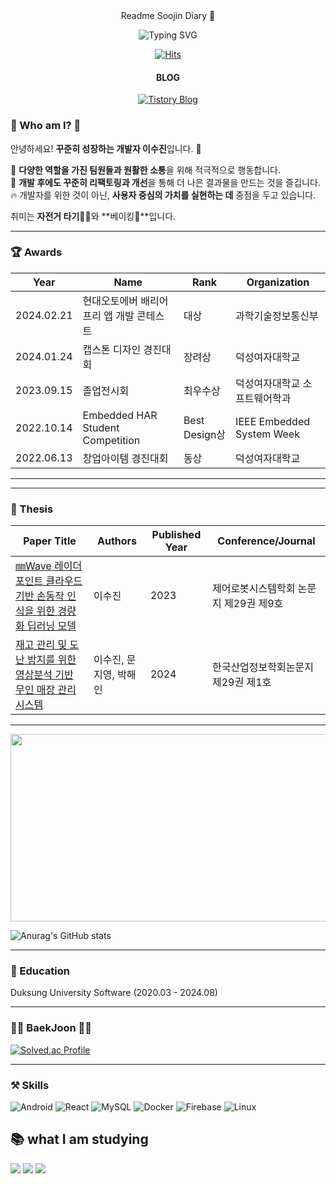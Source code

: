 <div align="center">
  Readme Soojin Diary 👋

  ![Typing SVG](https://readme-typing-svg.demolab.com/?lines=Nice+to+meet+you!;I+want+to+be+someone+who+creates+value+through+development+😊;&font=Fira%20Code&center=true&width=800&height=50&duration=4000&pause=1000)

  [![Hits](https://hits.seeyoufarm.com/api/count/incr/badge.svg?url=https%3A%2F%2Fgithub.com%2FSoojin-Lee-01&count_bg=%2379C83D&title_bg=%23555555&icon=&icon_color=%23E7E7E7&title=hits&edge_flat=false)](https://github.com/Soojin-Lee-01)

  #### BLOG
  [![Tistory Blog](https://img.shields.io/badge/Tistory-Blog-FFA500?style=for-the-badge&logo=Blog&logoColor=white)](https://sojinlee1004.tistory.com/)
</div>

### 🙌 Who am I? 🙌

안녕하세요! **꾸준히 성장하는 개발자 이수진**입니다. 👋

🌱 **다양한 역할을 가진 팀원들과 원활한 소통**을 위해 적극적으로 행동합니다.  
👀 **개발 후에도 꾸준히 리팩토링과 개선**을 통해 더 나은 결과물을 만드는 것을 즐깁니다.  
🔥 개발자를 위한 것이 아닌, **사용자 중심의 가치를 실현하는 데** 중점을 두고 있습니다.

취미는 **자전거 타기🚴‍♂️**와 **베이킹🍪**입니다.

---

### 🏆 Awards

| Year       | Name                     | Rank    | Organization             |
|------------|--------------------------|---------|--------------------------|
| 2024.02.21 | 현대오토에버 배리어프리 앱 개발 콘테스트 | 대상    | 과학기술정보통신부       |
| 2024.01.24 | 캡스톤 디자인 경진대회   | 장려상  | 덕성여자대학교           |
| 2023.09.15 | 졸업전시회               | 최우수상 | 덕성여자대학교 소프트웨어학과 |
| 2022.10.14 | Embedded HAR Student Competition      | Best Design상    | IEEE Embedded System Week           |
| 2022.06.13 | 창업아이템 경진대회      | 동상    | 덕성여자대학교           |

---

---

### 📑 Thesis

| **Paper Title**            | **Authors**   | **Published Year** | **Conference/Journal**               |
|---------------------------------------------------------------------------------|--------------------------|--------------------|---------------------------------------|
| [㎜Wave 레이더 포인트 클라우드 기반 손동작 인식을 위한 경량화 딥러닝 모델](https://www.dbpia.co.kr/journal/articleDetail?nodeId=NODE11511875) | 이수진                  | 2023               | 제어로봇시스템학회 논문지 제29권 제9호 |
| [재고 관리 및 도난 방지를 위한 영상분석 기반 무인 매장 관리 시스템](https://www.dbpia.co.kr/journal/articleDetail?nodeId=NODE11723274)   | 이수진, 문지영, 박해인  | 2024               | 한국산업정보학회논문지 제29권 제1호    |


---


<a href="https://github.com/devxb/gitanimals">
<img
  src="https://render.gitanimals.org/farms/Soojin-Lee-01"
  width="600"
  height="300"
/>
</a>


![Anurag's GitHub stats](https://github-readme-stats.vercel.app/api?username=Soojin-Lee-01&show_icons=true&theme=radical)

---

### 🏫 Education

Duksung University Software (2020.03 - 2024.08)

---

### 👩‍💻 BaekJoon 👩‍💻

[![Solved.ac Profile](http://mazassumnida.wtf/api/v2/generate_badge?boj=sojinlee1004)](https://solved.ac/sojinlee1004)

---

### ⚒️ Skills

![Android](https://img.shields.io/badge/Android-3DDC84?style=for-the-badge&logo=Android&logoColor=white)
![React](https://img.shields.io/badge/react-61DAFB?style=for-the-badge&logo=react&logoColor=black)
![MySQL](https://img.shields.io/badge/mysql-4479A1?style=for-the-badge&logo=mysql&logoColor=white)
![Docker](https://img.shields.io/badge/docker-%230db7ed.svg?style=for-the-badge&logo=docker&logoColor=white)
![Firebase](https://img.shields.io/badge/Firebase-FFCA28?style=for-the-badge&logo=Firebase&logoColor=white)
![Linux](https://img.shields.io/badge/linux-FCC624?style=for-the-badge&logo=linux&logoColor=black)


## 📚 what I am studying
<img src="https://img.shields.io/badge/Spring-6DB33F?style=for-the-badge&logo=Spring&logoColor=white"> <img src="https://img.shields.io/badge/springboot-6DB33F?style=for-the-badge&logo=springboot&logoColor=white">
<img src="https://img.shields.io/badge/Node.js-339933?style=for-the-badge&logo=node.js&logoColor=white">


